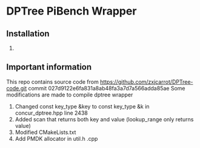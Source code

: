 # DPTree PiBench Wrapper

## Installation
1. 

## Important information
This repo contains source code from https://github.com/zxjcarrot/DPTree-code.git
commit 027d9122e6fa831a8ab48fa3a7d7a566adda85ae
Some modifications are made to compile dptree wrapper

1. Changed const key_type &key to const key_type &k in concur_dptree.hpp line 2438
2. Added scan that returns both key and value (lookup_range only returns value)
3. Modified CMakeLists.txt
4. Add PMDK allocator in util.h .cpp